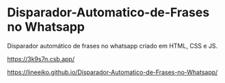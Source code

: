 # Disparador-Automatico-de-Frases no Whatsapp
Disparador automático de frases no whatsapp criado em HTML, CSS e JS.

https://3k9s7n.csb.app/

https://lineeiko.github.io/Disparador-Automatico-de-Frases-no-Whatsapp/

